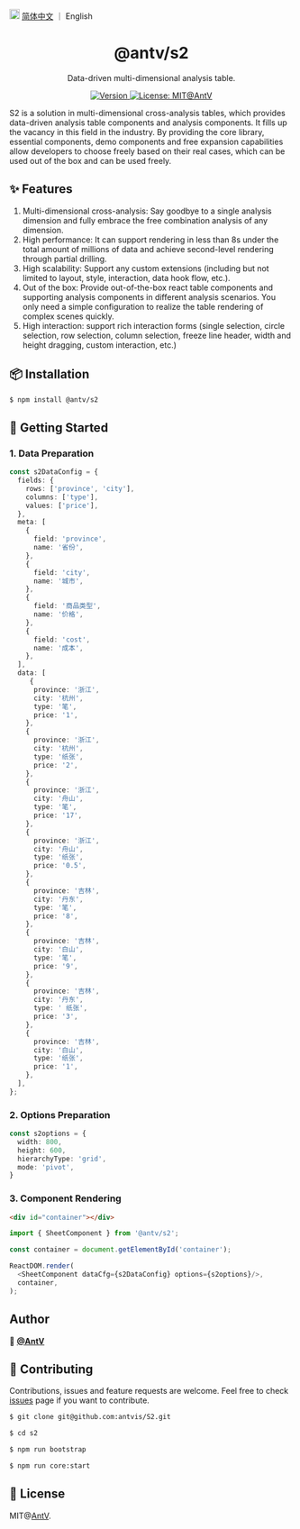 <img src="https://gw.alipayobjects.com/zos/antfincdn/R8sN%24GNdh6/language.svg" width="18">  [简体中文](./README.md) ｜
English

<h1 align="center">@antv/s2</h1>

<div align="center">

Data-driven multi-dimensional analysis table.

<p>
  <a href="https://www.npmjs.com/package/@antv/s2" target="_blank">
    <img alt="Version" src="https://img.shields.io/npm/v/@antv/s2.svg">
  </a>
  <a href="#" target="_blank">
    <img alt="License: MIT@AntV" src="https://img.shields.io/badge/License-MIT@AntV-yellow.svg" />
  </a>
</p>

</div>

S2 is a solution in multi-dimensional cross-analysis tables, which provides data-driven analysis table components and analysis components.
 It fills up the vacancy in this field in the industry. By providing the core library, essential components,
demo components and free expansion capabilities allow developers to choose freely based on their real cases, which can be used out of the box and can be used freely.



<!-- ### 🏠 [Homepage](https://s2.antv.vision) -->

## ✨ Features
1. Multi-dimensional cross-analysis: Say goodbye to a single analysis dimension and fully embrace the free combination analysis of any dimension.
2. High performance: It can support rendering in less than 8s under the total amount of millions of data and achieve second-level rendering through partial drilling.
3. High scalability: Support any custom extensions (including but not limited to layout, style, interaction, data hook flow, etc.).
4. Out of the box: Provide out-of-the-box react table components and supporting analysis components in different analysis scenarios. You only need a simple configuration to realize the table rendering of complex scenes quickly.
5. High interaction: support rich interaction forms (single selection, circle selection, row selection, column selection, freeze line header, width and height dragging, custom interaction, etc.)

##  📦 Installation

```bash
$ npm install @antv/s2
```

## 🔨 Getting Started

### 1. Data Preparation

```ts
const s2DataConfig = {
  fields: {
    rows: ['province', 'city'],
    columns: ['type'],
    values: ['price'],
  },
  meta: [
    {
      field: 'province',
      name: '省份',
    },
    {
      field: 'city',
      name: '城市',
    },
    {
      field: '商品类型',
      name: '价格',
    },
    {
      field: 'cost',
      name: '成本',
    },
  ],
  data: [
     {
      province: '浙江',
      city: '杭州',
      type: '笔',
      price: '1',
    },
    {
      province: '浙江',
      city: '杭州',
      type: '纸张',
      price: '2',
    },
    {
      province: '浙江',
      city: '舟山',
      type: '笔',
      price: '17',
    },
    {
      province: '浙江',
      city: '舟山',
      type: '纸张',
      price: '0.5',
    },
    {
      province: '吉林',
      city: '丹东',
      type: '笔',
      price: '8',
    },
    {
      province: '吉林',
      city: '白山',
      type: '笔',
      price: '9',
    },
    {
      province: '吉林',
      city: '丹东',
      type: ' 纸张',
      price: '3',
    },
    {
      province: '吉林',
      city: '白山',
      type: '纸张',
      price: '1',
    },
  ],
};
```

### 2.  Options Preparation

```ts
const s2options = {
  width: 800,
  height: 600,
  hierarchyType: 'grid',
  mode: 'pivot',
}
```

### 3. Component Rendering

```html
<div id="container"></div>
```

```ts
import { SheetComponent } from '@antv/s2';

const container = document.getElementById('container');

ReactDOM.render(
  <SheetComponent dataCfg={s2DataConfig} options={s2options}/>,
  container,
);
```


## Author

👤 [**@AntV**](https://github.com/antvis)


## 🤝  Contributing
Contributions, issues and feature requests are welcome.
Feel free to check [issues](https://github.com/antvis/S2/issues) page if you want to contribute.


```bash
$ git clone git@github.com:antvis/S2.git

$ cd s2

$ npm run bootstrap

$ npm run core:start
```

## 📄 License

MIT@[AntV](https://github.com/antvis).
